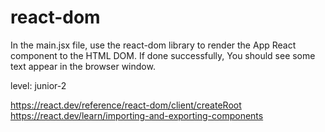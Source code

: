 # react-dom
In the main.jsx file, use the react-dom library to render the App React component to the HTML DOM. If done successfully, You should see some text appear in the browser window.

level: junior-2

https://react.dev/reference/react-dom/client/createRoot
https://react.dev/learn/importing-and-exporting-components
